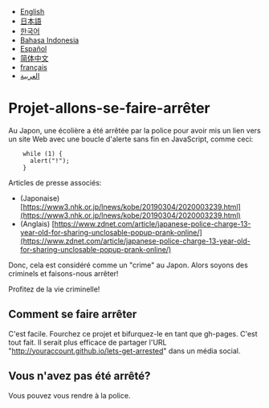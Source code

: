 ﻿- [English](README.md)
- [日本語](README.ja.md)
- [한국어](README.ko.md)
- [Bahasa Indonesia](README.in.md)
- [Español](README.es.md)
- [简体中文](README.zh.md)
- [français](#Projet-allons-se-faire-arrêter)
- [العربية](#مشروع-هيا-بنا-لنعتقل)

# Projet-allons-se-faire-arrêter

Au Japon, une écolière a été arrêtée par la police pour avoir mis un lien vers un site Web avec une boucle d'alerte sans fin en JavaScript, comme ceci:

        while (1) {
          alert("!");
        }

Articles de presse associés:

- (Japonaise) [https://www3.nhk.or.jp/lnews/kobe/20190304/2020003239.html](https://www3.nhk.or.jp/lnews/kobe/20190304/2020003239.html)
- (Anglais) [https://www.zdnet.com/article/japanese-police-charge-13-year-old-for-sharing-unclosable-popup-prank-online/](https://www.zdnet.com/article/japanese-police-charge-13-year-old-for-sharing-unclosable-popup-prank-online/)

Donc, cela est considéré comme un "crime" au Japon. Alors soyons des criminels et faisons-nous arrêter!

Profitez de la vie criminelle!

## Comment se faire arrêter

C'est facile. Fourchez ce projet et bifurquez-le en tant que gh-pages. C'est tout fait. Il serait plus efficace de partager l'URL "http://youraccount.github.io/lets-get-arrested" dans un média social.

## Vous n'avez pas été arrêté?

Vous pouvez vous rendre à la police.